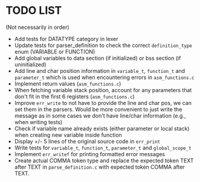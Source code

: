 # TODO LIST
(Not necessarily in order)

* Add tests for DATATYPE category in lexer
* Update tests for parser_definition to check the correct `definition_type` enum (VARIABLE or FUNCTION)
* Add global variables to data section (if initialized) or bss section (if uninitialized)
* Add line and char position information in `variable_t`, `function_t` and `parameter_t` which is used when encountering errors in `asm_functions.c`
* Implement return values (`asm_functions.c`)
* When fetching variable stack position, account for any parameters that don't fit in the first 6 registers (`asm_functions.c`)
* Improve `err_write` to not have to provide the line and char pos, we can set them in the parsers. Would be more convenient to just write the message as in some cases we don't have line/char information (e.g., when writing tests)
* Check if variable name already exists (either parameter or local stack) when creating new variable inside function
* Display +/- 5 lines of the original source code in `err_print`
* Write tests for `variable_t`, `function_t`, `parameter_t` and `global_scope_t`
* Implement `err_writef` for printing formatted error messages
* Create actual COMMA token type and replace the expected token TEXT after TEXT in `parse_definition.c` with expected token COMMA after TEXT.
